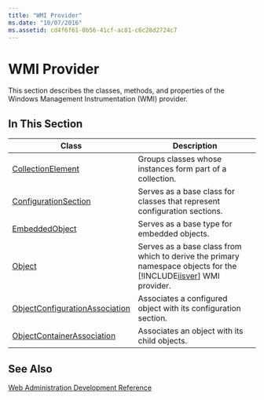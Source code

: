 ```yaml
---
title: "WMI Provider"
ms.date: "10/07/2016"
ms.assetid: cd4f6f61-0b56-41cf-ac81-c6c28d2724c7
---
```

# WMI Provider
This section describes the classes, methods, and properties of the Windows Management Instrumentation (WMI) provider.  
  
## In This Section  
  
|Class|Description|  
|-----------|-----------------|  
|[CollectionElement](../wmi-provider/collectionelement-class.md)|Groups classes whose instances form part of a collection.|  
|[ConfigurationSection](../wmi-provider/configurationsection-class.md)|Serves as a base class for classes that represent configuration sections.|  
|[EmbeddedObject](../wmi-provider/embeddedobject-class.md)|Serves as a base type for embedded objects.|  
|[Object](../wmi-provider/object-class.md)|Serves as a base class from which to derive the primary namespace objects for the [!INCLUDE[iisver](../wmi-provider/includes/iisver-md.md)] WMI provider.|  
|[ObjectConfigurationAssociation](../wmi-provider/objectconfigurationassociation-class.md)|Associates a configured object with its configuration section.|  
|[ObjectContainerAssociation](../wmi-provider/objectcontainerassociation-class.md)|Associates an object with its child objects.|  
  
## See Also  
 [Web Administration Development Reference](https://msdn.microsoft.com/library/91902cbb-3e44-443d-abe7-2088dc2f36a5)